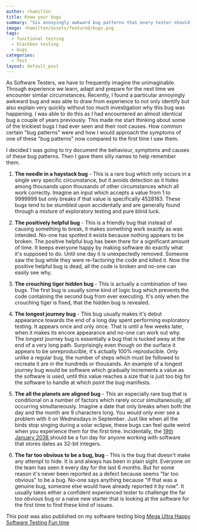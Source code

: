 ```yaml
---
author: rhamilton
title: Know your bugs
summary: "Six annoyingly awkward bug patterns that every tester should know..."
image: rhamilton/assets/featured/bugs.png
tags:
  - functional testing
  - blackbox testing
  - bugs
categories:
  - Test
layout: default_post
---
```

As Software Testers, we have to frequently imagine the unimaginable. Through experience we learn, adapt and prepare for the next time we encounter similar circumstances. Recently, I found a particular annoyingly awkward bug and was able to draw from experience to not only identify but also explain very quickly without too much investigation why this bug was happening. I was able to do this as I had encountered an almost identical bug a couple of years previously. This made me start thinking about some of the trickiest bugs I had ever seen and their root causes. How common certain "bug patterns" were and how I would approach the symptoms of one of these "bug patterns" now compared to the first time I saw them.

I decided I was going to try document the behaviour, symptoms and causes of these bug patterns. Then I gave them silly names to help remember them.

1. **The needle in a haystack bug** - This is a rare bug which only occurs in a single very specific circumstance, but it avoids detection as it hides among thousands upon thousands of other circumstances which all work correctly. Imagine an input which accepts a value from 1 to 9999999 but only breaks if that value is specifically 4528183. These bugs tend to be stumbled upon accidentally and are generally found through a mixture of exploratory testing and pure blind luck.

1. **The positively helpful bug** - This is a friendly bug that instead of causing something to break, it makes something work exactly as was intended. No-one has spotted it exists because nothing appears to be broken. The positive helpful bug has been there for a significant amount of time. It keeps everyone happy by making software do exactly what it's supposed to do. Until one day it is unexpectedly removed. Someone saw the bug while they were re-factoring the code and killed it. Now the positive helpful bug is dead, all the code is broken and no-one can easily see why.

1. **The crouching tiger hidden bug** - This is actually a combination of two bugs. The first bug is usually some kind of logic bug which prevents the code containing the second bug from ever executing. It's only when the crouching tiger is fixed, that the hidden bug is revealed.

1. **The longest journey bug** - This bug usually makes it's debut appearance towards the end of a long day spent performing exploratory testing. It appears once and only once. That is until a few weeks later, when it makes its encore appearance and no-one can work out why. The longest journey bug is essentially a bug that is tucked away at the end of a very long path. Surprisingly even though on the surface it appears to be unreproducible, it's actually 100% reproducible. Only unlike a regular bug, the number of steps which must be followed to recreate it are in the hundreds or thousands. An example of a longest journey bug would be software which gradually increments a value as the software is used, until this value reaches a size that is just too big for the software to handle at which point the bug manifests.

1. **The all the planets are aligned bug** - This an especially rare bug that is conditional on a number of factors which rarely occur simultaneously, all occurring simultaneously. Imagine a date that only breaks when both the day and the month are 9 characters long. You would only ever see a problem with it on Wednesdays in September. Just like when all the birds stop singing during a solar eclipse, these bugs can feel quite weird when you experience them for the first time. Incidentally,  the <a href="https://en.wikipedia.org/wiki/Year_2038_problem"> 19th January 2038 </a> should be a fun day for anyone working with software that stores dates as 32-bit integers.

1. **The far too obvious to be a bug, bug** - This is the bug that doesn't make any attempt to hide. It is and always has been in plain sight. Everyone on the team has seen it every day for the last 6 months. But for some reason it's never been reported as a defect because seems "far too obvious" to be a bug. No-one says anything because "If that was a genuine bug, someone else would have already reported it by now".  It usually takes either a confident experienced tester to challenge the far too obvious bug or a naive new starter that is looking at the software for the first time to find these kind of issues.

This post was also published on my software testing blog <a href="http://testingfuntime.blogspot.co.uk/">Mega Ultra Happy Software Testing Fun time </a>
